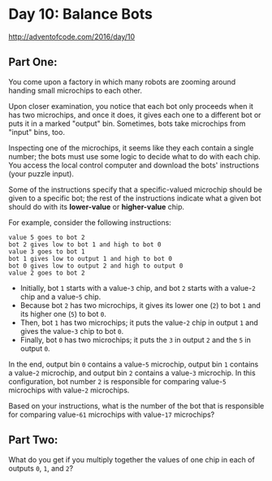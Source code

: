 # Day 10: Balance Bots
http://adventofcode.com/2016/day/10

## Part One:
You come upon a factory in which many robots are zooming around handing small
microchips to each other.

Upon closer examination, you notice that each bot only proceeds when it has
two microchips, and once it does, it gives each one to a different bot or puts
it in a marked "output" bin. Sometimes, bots take microchips from "input"
bins, too.

Inspecting one of the microchips, it seems like they each contain a single
number; the bots must use some logic to decide what to do with each chip. You
access the local control computer and download the bots' instructions (your
puzzle input).

Some of the instructions specify that a specific-valued microchip should be
given to a specific bot; the rest of the instructions indicate what a given
bot should do with its **lower-value** or **higher-value** chip.

For example, consider the following instructions:

    value 5 goes to bot 2
    bot 2 gives low to bot 1 and high to bot 0
    value 3 goes to bot 1
    bot 1 gives low to output 1 and high to bot 0
    bot 0 gives low to output 2 and high to output 0
    value 2 goes to bot 2

- Initially, bot `1` starts with a value-`3` chip, and bot `2` starts with a
  value-`2` chip and a value-`5` chip.
- Because bot `2` has two microchips, it gives its lower one (`2`) to bot `1`
  and its higher one (`5`) to bot `0`.
- Then, bot `1` has two microchips; it puts the value-`2` chip in output `1`
  and gives the value-`3` chip to bot `0`.
- Finally, bot `0` has two microchips; it puts the `3` in output `2` and the
  `5` in output `0`.

In the end, output bin `0` contains a value-`5` microchip, output bin `1`
contains a value-`2` microchip, and output bin `2` contains a value-`3`
microchip. In this configuration, bot number `2` is responsible for comparing
value-`5` microchips with value-`2` microchips.

Based on your instructions, what is the number of the bot that is responsible
for comparing value-`61` microchips with value-`17` microchips?

## Part Two:
What do you get if you multiply together the values of one chip in each of
outputs `0`, `1`, and `2`?